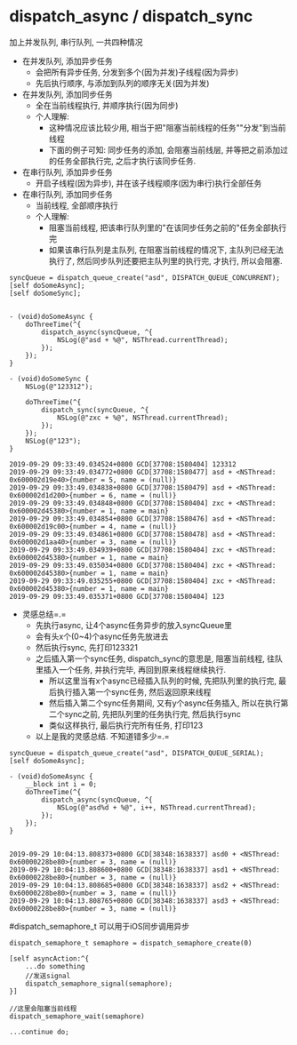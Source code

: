 # dispatch_async / dispatch_sync
加上并发队列, 串行队列, 一共四种情况

* 在并发队列, 添加异步任务
    * 会把所有异步任务, 分发到多个(因为并发)子线程(因为异步)
    * 先后执行顺序, 与添加到队列的顺序无关(因为并发)
* 在并发队列, 添加同步任务
    * 全在当前线程执行, 并顺序执行(因为同步)
    * 个人理解: 
        * 这种情况应该比较少用, 相当于把"阻塞当前线程的任务""分发"到当前线程
        * 下面的例子可知: 同步任务的添加, 会阻塞当前线层, 并等把之前添加过的任务全部执行完, 之后才执行该同步任务.
* 在串行队列, 添加异步任务
    * 开启子线程(因为异步), 并在该子线程顺序(因为串行)执行全部任务
* 在串行队列, 添加同步任务
    * 当前线程, 全部顺序执行
    * 个人理解: 
        * 阻塞当前线程, 把该串行队列里的"在该同步任务之前的"任务全部执行完
        * 如果该串行队列是主队列, 在阻塞当前线程的情况下, 主队列已经无法执行了, 然后同步队列还要把主队列里的执行完, 才执行, 所以会阻塞.

```
syncQueue = dispatch_queue_create("asd", DISPATCH_QUEUE_CONCURRENT);
[self doSomeAsync];
[self doSomeSync];
    
    
- (void)doSomeAsync {
    doThreeTime(^{
        dispatch_async(syncQueue, ^{
            NSLog(@"asd + %@", NSThread.currentThread);
        });
    });
}

- (void)doSomeSync {
    NSLog(@"123312");
    
    doThreeTime(^{
        dispatch_sync(syncQueue, ^{
            NSLog(@"zxc + %@", NSThread.currentThread);
        });
    });
    NSLog(@"123");
}

2019-09-29 09:33:49.034524+0800 GCD[37708:1580404] 123312
2019-09-29 09:33:49.034772+0800 GCD[37708:1580477] asd + <NSThread: 0x600002d19e40>{number = 5, name = (null)}
2019-09-29 09:33:49.034838+0800 GCD[37708:1580479] asd + <NSThread: 0x600002d1d200>{number = 6, name = (null)}
2019-09-29 09:33:49.034848+0800 GCD[37708:1580404] zxc + <NSThread: 0x600002d45380>{number = 1, name = main}
2019-09-29 09:33:49.034854+0800 GCD[37708:1580476] asd + <NSThread: 0x600002d19c00>{number = 4, name = (null)}
2019-09-29 09:33:49.034861+0800 GCD[37708:1580478] asd + <NSThread: 0x600002d1aa40>{number = 3, name = (null)}
2019-09-29 09:33:49.034939+0800 GCD[37708:1580404] zxc + <NSThread: 0x600002d45380>{number = 1, name = main}
2019-09-29 09:33:49.035034+0800 GCD[37708:1580404] zxc + <NSThread: 0x600002d45380>{number = 1, name = main}
2019-09-29 09:33:49.035255+0800 GCD[37708:1580404] zxc + <NSThread: 0x600002d45380>{number = 1, name = main}
2019-09-29 09:33:49.035371+0800 GCD[37708:1580404] 123
```

* 灵感总结=.=
    * 先执行async, 让4个async任务异步的放入syncQueue里
    * 会有头x个(0~4)个async任务先放进去
    * 然后执行sync, 先打印123321
    * 之后插入第一个sync任务, dispatch_sync的意思是, 阻塞当前线程, 往队里插入一个任务, 并执行完毕, 再回到原来线程继续执行.
        * 所以这里当有x个async已经插入队列的时候, 先把队列里的执行完, 最后执行插入第一个sync任务, 然后返回原来线程
        * 然后插入第二个sync任务期间, 又有y个async任务插入, 所以在执行第二个sync之前, 先把队列里的任务执行完, 然后执行sync
        * 类似这样执行, 最后执行完所有任务, 打印123
    * 以上是我的灵感总结. 不知道错多少=.=

    
```
syncQueue = dispatch_queue_create("asd", DISPATCH_QUEUE_SERIAL);    
[self doSomeAsync];

- (void)doSomeAsync {
    __block int i = 0;
    doThreeTime(^{
        dispatch_async(syncQueue, ^{
            NSLog(@"asd%d + %@", i++, NSThread.currentThread);
        });
    });
}


2019-09-29 10:04:13.808373+0800 GCD[38348:1638337] asd0 + <NSThread: 0x60000228be80>{number = 3, name = (null)}
2019-09-29 10:04:13.808600+0800 GCD[38348:1638337] asd1 + <NSThread: 0x60000228be80>{number = 3, name = (null)}
2019-09-29 10:04:13.808685+0800 GCD[38348:1638337] asd2 + <NSThread: 0x60000228be80>{number = 3, name = (null)}
2019-09-29 10:04:13.808765+0800 GCD[38348:1638337] asd3 + <NSThread: 0x60000228be80>{number = 3, name = (null)}

```

#dispatch_semaphore_t
可以用于iOS同步调用异步
```
dispatch_semaphore_t semaphore = dispatch_semaphore_create(0)

[self asyncAction:^{
    ...do something
    //发送signal
    dispatch_semaphore_signal(semaphore);
}]

//这里会阻塞当前线程
dispatch_semaphore_wait(semaphore)

...continue do;
```